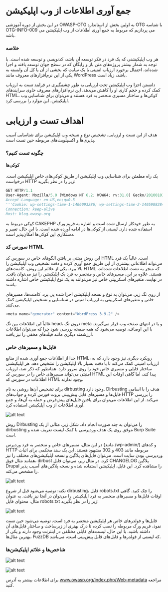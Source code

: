 
# جمع آوری اطلاعات از وب اپلیکیشن

در این بخش از دوره آموزشی OWASP-OTG به اولین بخش از استاندارد OTG با شناسه OTG-INFO-009 می پردازیم که مربوط به جمع آوری اطلاعات از وب اپلیکیشن می باشد.

### خلاصه

هر وب اپلیکیشنی که یک فرد در فکر توسعه آن باشد، کدنویسی و توسعه شده است. با توجه به شمار بیشتر پروژه‌های متن باز و رایگان که در سطح جهان توسعه یافته و اجرا شده‌اند، احتمال برخورد ارزیاب امنیتی با یک سایت که بخشی از آن یا کل آن وابسته به یکی از این نرم‌افزارهای معروف مانند WordPress باشد، زیاد است.

دانستن اجزا وب اپلیکیشن تحت ارزیابی به طور چشمگیری در فرایند تست به ارزیاب کمک کرده و حجم کاری او را کاهش می‌دهد. این نرم‌افزارهای معروف حاوی سرایندهای HTML، کوکی‌ها و ساختار مسیری منحصر به فرد هستند و می‌توان برای شناسایی وب اپلیکیشن، این موارد را بررسی کرد.
# اهداف تست و ارزیابی

هدف از این تست و ارزیابی، تشخیص نوع و نسخه وب اپلیکیشن برای شناسایی آسیب پذیری‌ها و اکسپلویت‌های مربوطه حین تست است.

### چگونه تست کنیم؟

#### کوکی‌ها

یک راه مطمئن برای شناسایی وب اپلیکیشن از طریق کوکی‌های خاص اپلیکیشن است. درخواست HTTP زیر را در نظر بگیرید:
```js
GET HTTP/1.1
User-Agent: Mozilla/5.0 (Windows NT 6.2; WOW64; rv:31.0) Gecko/20100101 Firefox/31.0 Accept: text/html,application/xhtml+xml,application/xml;q=0.9,*/*;q=0.8
Accept-Language: en-US,en;q=0.5
'''Cookie: wp-settings-time-1-1406093286; wp-settings-time-2-1405988284*** DNT: 1
Connection: keep-alive
Host: blog.owasp.org
```

کوکی مربوط به CAKEPHP به طور خودکار ارسال شده است و اشاره به فریم ورک استفاده شده دارد. لیستی از کوکی‌ها در ادامه آورده شده است. با این حال، تغییر و دستکاری این کوکی‌ها امکان‌پذیر است.
### سورس کد HTML

این روش مبتنی بر یافتن الگوهای خاص در سورس کد HTML است. غالباً یک فرد می‌تواند اطلاعاتی بیشتری از این طریق جمع آوری کرده و دقت تشخیص وب اپلیکیشن را بالا ببرد. یکی از علائم این روش، کامنت‌های HTML که منجر به نشت اطلاعات شده‌اند، هستند. علاوه بر این، مسیرهای خاص و منحصر به فرد یک اپلیکیشن را نیز می‌توان یافت. در نهایت، متغیرهای اسکریپتی خاص نیز می‌توانند به یک نوع اپلیکیشن خاص اشاره داشته باشند.

از روی تگ زیر، می‌توان به نوع و نسخه اپلیکیشن اجرا شده پی برد. کامنت‌ها، مسیرهای خاص و متغیرهای اسکریپتی به ارزیاب امنیتی در شناسایی و تشخیص اپلیکیشن کمک می‌کنند.

```js
<meta name="generator" content="WordPress 3.9.2" />
```

غالباً این اطلاعات بین تگ‌ head، درون تگ meta و یا در انتهای صفحه وب قرار می‌گیرند. با این اوصاف، توصیه می‌شود که همه صفحه بررسی شود چرا که می‌توان اطلاعات ارزشمند دیگری مانند فیلدهای مخفی را نیز یافت.
### فایل‌ها و مسیرهای خاص

جدا از اطلاعات جمع آوری شده از منابع HTML، رویکرد دیگری نیز وجود دارد که به ارزیاب امنیتی کمک می‌کند تا با دقت بسیار بالا اپلیکیشن را تشخیص دهد. هر اپلیکیشنی ساختار فایلی و مسیری خاص خود را روی سرور دارد. همانطور که ذکر شد، ارزیاب امنیتی می‌تواند مسیرهای خاص را در سورس کد HTML پیدا کند، اما گاهی اوقات این اطلاعات در سورس کد HTML وجود ندارند.

برای تشخیص آن‌ها روشی به نام dirbusting وجود دارد. Dirbusting هدف را با اسامی فایل‌ها و مسیرهای قابل پیش‌بینی بروت فورس کرده و جواب‌های HTTP را بررسی می‌کند. از این اطلاعات می‌توان برای یافتن فایل‌های پیش‌فرض و حمله به آن‌ها، و جمع آوری اطلاعات از وب اپلیکیشن استفاده کرد.

![alt text](https://github.com/BugHunter021/penetration-test/blob/main/learn/persian/OTG-INFO/lesson-9/images/owasp-022.jpg)

روش Dirbusting را می‌توان به چند صورت انجام داد. شکل زیر، مثالی از یک dirbusting موفق روی یک هدف وردپرسی با کمک لیست تعریف شده و Burp Suite است.

در این مثال، مسیرهای خاص و منحصر به فرد وردپرس (مانند /wp-admin/) و کدهای HTTP مربوطه مانند 403 و 302 مشهود هستند. این یک سند محکمی برای اثبات وردپرسی بودن سایت است. می‌توان فایل‌های پلاگین و نسخه اپلیکیشن‌های مختلف را نیز همانند مثال فوق، dirbust کرد. در مثال زیر، می‌توان فایل CHANGELOG پلاگین Drupal را مشاهده کرد. این فایل، اپلیکیشن استفاده شده و نسخه پلاگین‌های آسیب پذیر را مشخص می‌کند.

![alt text](https://github.com/BugHunter021/penetration-test/blob/main/learn/persian/OTG-INFO/lesson-9/images/owasp-023.jpg)

نکته: توصیه می‌شود قبل از شروع dirbusting، فایل robots.txt را چک کنید. گاهی اوقات فایل‌ها و مسیرهای منحصر به فرد اپلیکیشن را می‌توان در آنجا نیز یافت. به عنوان مثال، محتوای فایل robots.txt زیر را در نظر بگیرید:

![alt text](https://github.com/BugHunter021/penetration-test/blob/main/learn/persian/OTG-INFO/lesson-9/images/owasp-024.jpg)

فایل‌ها و فولدرهای خاص هر اپلیکیشن منحصر به فرد است. توصیه می‌شود حین تست نفوذ، فریم ورک مربوطه را نصب کرده تا درک بهتری از زیرساخت و ساختار فایل‌های آن داشته باشید. با این حال، لیست‌های فایلی مختلفی در اینترنت وجود دارند و یکی از بهترین‌ مثال‌ها، FuzzDB که لیستی از فولدرها و فایل‌های قابل پیش‌بینی است، می‌باشد.

### شاخص‌ها و علائم اپلیکیشن‌ها
![alt text](https://github.com/BugHunter021/penetration-test/blob/main/learn/persian/OTG-INFO/lesson-9/images/owasp-025.jpg)

![alt text](https://github.com/BugHunter021/penetration-test/blob/main/learn/persian/OTG-INFO/lesson-9/images/owasp-026.jpg)

برای اطلاعات بیشتر به آدرس www.owasp.org/index.php/Web-metadata مراجعه کنید.

